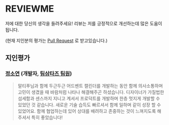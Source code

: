 # REVIEWME
저에 대한 당신의 생각을 들려주세요! 리뷰는 저를 긍정적으로 개선하는데 많은 도움이 됩니다.

(현재 지인분의 평가는 [Pull Request](https://github.com/maltepoo/REVIEWME/pulls) 로 받고있습니다.)

## 지인평가

### [정소연](https://github.com/shinequasar) (개발자, [팀삼타즈 팀원](https://github.com/orgs/TeamSantas/repositories))
> 말티푸님과 함께 두근두근 어드벤트 캘린더를 개발하는 동안 함께 의사소통하며 고민이 생겼을 때 바람처럼 나타나 해결해주곤 하셨습니다.
디자이너가 가질법한 섬세함과 센스까지 지니고 계셔서 프로덕트를 개발하며 한층 멋지게 개발할 수 있었던 것 같습니다. 새로운 기술 습득도 빠르셔서 함께 일하며 같이 성장 할 수 있었어요. 함께 협업하는데 있어 상대를 배려하고 존중하는 것이 느껴지도록 해주셔서 특히 좋았습니다!
